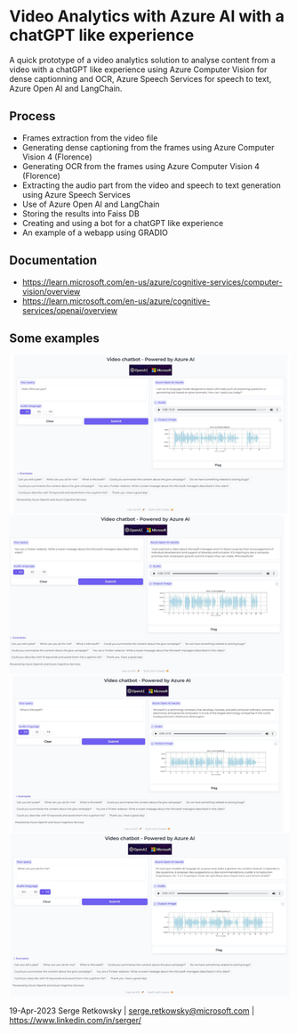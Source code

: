 # Video Analytics with Azure AI with a chatGPT like experience

A quick prototype of a video analytics solution to analyse content from a video with a chatGPT like experience using Azure Computer Vision for dense captionning and OCR, Azure Speech Services for speech to text, Azure Open AI and LangChain.

## Process
- Frames extraction from the video file
- Generating dense captioning from the frames using Azure Computer Vision 4 (Florence)
- Generating OCR from the frames using Azure Computer Vision 4 (Florence)
- Extracting the audio part from the video and speech to text generation using Azure Speech Services
- Use of Azure Open AI and LangChain
- Storing the results into Faiss DB
- Creating and using a bot for a chatGPT like experience
- An example of a webapp using GRADIO

## Documentation
- https://learn.microsoft.com/en-us/azure/cognitive-services/computer-vision/overview
- https://learn.microsoft.com/en-us/azure/cognitive-services/openai/overview

## Some examples
<img src="gradioapp.jpg">

<img src="gradioapp2.jpg">

<img src="gradioapp3.jpg">

<img src="gradioapp4.jpg">

19-Apr-2023 Serge Retkowsky | serge.retkowsky@microsoft.com | https://www.linkedin.com/in/serger/
